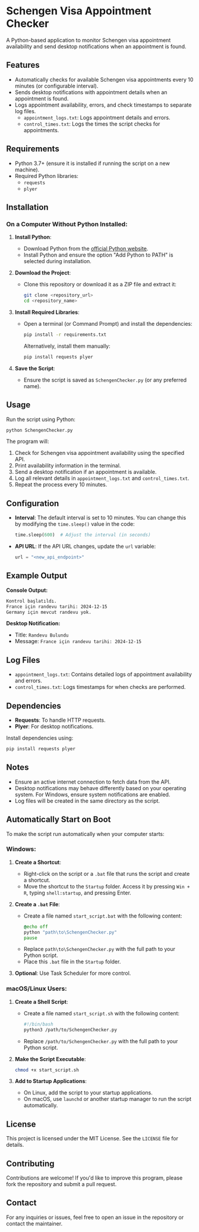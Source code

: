 # Schengen Visa Appointment Checker

A Python-based application to monitor Schengen visa appointment availability and send desktop notifications when an appointment is found.

## Features
- Automatically checks for available Schengen visa appointments every 10 minutes (or configurable interval).
- Sends desktop notifications with appointment details when an appointment is found.
- Logs appointment availability, errors, and check timestamps to separate log files.
  - `appointment_logs.txt`: Logs appointment details and errors.
  - `control_times.txt`: Logs the times the script checks for appointments.

## Requirements
- Python 3.7+ (ensure it is installed if running the script on a new machine).
- Required Python libraries:
  - `requests`
  - `plyer`

## Installation

### On a Computer Without Python Installed:

1. **Install Python**:
   - Download Python from the [official Python website](https://www.python.org/).
   - Install Python and ensure the option "Add Python to PATH" is selected during installation.

2. **Download the Project**:
   - Clone this repository or download it as a ZIP file and extract it:
     ```bash
     git clone <repository_url>
     cd <repository_name>
     ```

3. **Install Required Libraries**:
   - Open a terminal (or Command Prompt) and install the dependencies:
     ```bash
     pip install -r requirements.txt
     ```
     Alternatively, install them manually:
     ```bash
     pip install requests plyer
     ```

4. **Save the Script**:
   - Ensure the script is saved as `SchengenChecker.py` (or any preferred name).

## Usage

Run the script using Python:

```bash
python SchengenChecker.py
```

The program will:
1. Check for Schengen visa appointment availability using the specified API.
2. Print availability information in the terminal.
3. Send a desktop notification if an appointment is available.
4. Log all relevant details in `appointment_logs.txt` and `control_times.txt`.
5. Repeat the process every 10 minutes.

## Configuration

- **Interval**: The default interval is set to 10 minutes. You can change this by modifying the `time.sleep()` value in the code:

  ```python
  time.sleep(600)  # Adjust the interval (in seconds)
  ```

- **API URL**: If the API URL changes, update the `url` variable:

  ```python
  url = "<new_api_endpoint>"
  ```

## Example Output

**Console Output:**
```bash
Kontrol başlatıldı.
France için randevu tarihi: 2024-12-15
Germany için mevcut randevu yok.
```

**Desktop Notification:**
- Title: `Randevu Bulundu`
- Message: `France için randevu tarihi: 2024-12-15`

## Log Files

- `appointment_logs.txt`: Contains detailed logs of appointment availability and errors.
- `control_times.txt`: Logs timestamps for when checks are performed.

## Dependencies
- **Requests**: To handle HTTP requests.
- **Plyer**: For desktop notifications.

Install dependencies using:
```bash
pip install requests plyer
```

## Notes
- Ensure an active internet connection to fetch data from the API.
- Desktop notifications may behave differently based on your operating system. For Windows, ensure system notifications are enabled.
- Log files will be created in the same directory as the script.

## Automatically Start on Boot

To make the script run automatically when your computer starts:

### Windows:
1. **Create a Shortcut**:
   - Right-click on the script or a `.bat` file that runs the script and create a shortcut.
   - Move the shortcut to the `Startup` folder. Access it by pressing `Win + R`, typing `shell:startup`, and pressing Enter.

2. **Create a `.bat` File**:
   - Create a file named `start_script.bat` with the following content:
     ```bat
     @echo off
     python "path\to\SchengenChecker.py"
     pause
     ```
   - Replace `path\to\SchengenChecker.py` with the full path to your Python script.
   - Place this `.bat` file in the `Startup` folder.

3. **Optional**: Use Task Scheduler for more control.

### macOS/Linux Users:
1. **Create a Shell Script**:
   - Create a file named `start_script.sh` with the following content:
     ```bash
     #!/bin/bash
     python3 /path/to/SchengenChecker.py
     ```
   - Replace `/path/to/SchengenChecker.py` with the full path to your Python script.

2. **Make the Script Executable**:
   ```bash
   chmod +x start_script.sh
   ```

3. **Add to Startup Applications**:
   - On Linux, add the script to your startup applications.
   - On macOS, use `launchd` or another startup manager to run the script automatically.

## License
This project is licensed under the MIT License. See the `LICENSE` file for details.

## Contributing
Contributions are welcome! If you'd like to improve this program, please fork the repository and submit a pull request.

## Contact
For any inquiries or issues, feel free to open an issue in the repository or contact the maintainer.

